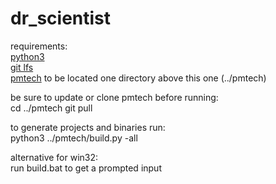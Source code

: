 # dr_scientist

requirements:   
[python3](https://www.python.org/download/releases/3.0)  
[git lfs](https://git-lfs.github.com/)  
[pmtech](https://github.com/polymonster/pmtech.git) to be located one directory above this one (../pmtech)  

be sure to update or clone pmtech before running:      
cd ../pmtech
git pull

to generate projects and binaries run:   
python3 ../pmtech/build.py -all

alternative for win32:   
run build.bat to get a prompted input


